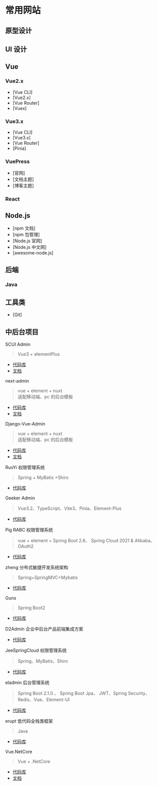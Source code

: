 # 常用网站

## 原型设计

## UI 设计

## Vue

### Vue2.x

- [Vue CLI]
- [Vue2.x]
- [Vue Router]
- [Vuex]

### Vue3.x

- [Vue CLI]
- [Vue3.x]
- [Vue Router]
- [Pinia]

### VuePress

- [官网]
- [文档主题]
- [博客主题]

### React

## Node.js

- [npm 文档]
- [npm 包管理]
- [Node.js 官网]
- [Node.js 中文网]
- [awesome-node.js]

## 后端

### Java

## 工具类

- [Git]

## 中后台项目

SCUI Admin

> Vue3 + elementPlus

- [代码库](!https://gitee.com/lolicode/scui)
- [文档](!https://lolicode.gitee.io/scui-doc/)

next-admin

> vue + element + nuxt  
> 适配移动端、pc 的后台模板

- [代码库](!https://gitee.com/lyt-top/vue-next-admin)
- [文档](!https://lyt-top.gitee.io/vue-next-admin-doc-preview/)

Django-Vue-Admin

> vue + element + nuxt  
> 适配移动端、pc 的后台模板

- [代码库](!https://gitee.com/dvadmin/django-vue-admin-pro)
- [文档](!https://lyt-top.gitee.io/vue-next-admin-doc-preview/)

RuoYi 权限管理系统

> Spring + MyBatis +Shiro

- [代码库](!https://gitee.com/y_project/RuoYi)

Geeker Admin

> Vue3.2、TypeScript、Vite3、Pinia、Element-Plus

- [代码库](!https://github.com/HalseySpicy/Geeker-Admin)

Pig RABC 权限管理系统

> vue + element + Spring Boot 2.6、 Spring Cloud 2021 & Alibaba、 OAuth2

- [代码库](!https://gitee.com/log4j/pig)

zheng 分布式敏捷开发系统架构

> Spring+SpringMVC+Mybatis

- [代码库](!https://gitee.com/shuzheng/zheng)

Guns

> Spring Boot2

- [代码库](!https://gitee.com/stylefeng/guns)

D2Admin 企业中后台产品前端集成方案

- [代码库](!https://github.com/d2-projects/d2-admin)

JeeSpringCloud 权限管理系统

> Spring、MyBatis、Shiro

- [代码库](!https://gitee.com/JeeHuangBingGui/jeeSpringCloud)

eladmin 后台管理系统

> Spring Boot 2.1.0 、 Spring Boot Jpa、 JWT、Spring Security、Redis、Vue、Element-UI

- [代码库](!https://gitee.com/elunez/eladmin)

erupt 低代码全栈类框架

> Java

- [代码库](!https://gitee.com/erupt/erupt)

Vue.NetCore

> Vue + .NetCore

- [代码库](!https://gitee.com/x_discoverer/Vue.NetCore)
- [文档](!http://v2.volcore.xyz/document/guide)
